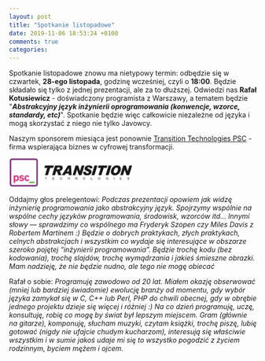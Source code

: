 ```yaml
---
layout: post
title: "Spotkanie listopadowe"
date: 2019-11-06 18:53:24 +0100
comments: true
categories: 
---
```


Spotkanie listopadowe znowu ma nietypowy termin: odbędzie się w czwartek, <b>28-ego listopada</b>, godzinę wcześniej, czyli o <b>18:00</b>. Będzie składało się tylko z jednej prezentacji, ale za to dłuższej. Odwiedzi nas
<b>Rafał Kotusiewicz</b> - doświadczony programista z Warszawy, a tematem będzie "<b><i>Abstrakcyjny język inżynierii oprogramowania (konwencje, wzorce, standardy, etc)</b></i>". Spotkanie będzie więc całkowicie niezależne od języka
 i mogą skorzystać z niego nie tylko Javowcy.

Naszym sponsorem miesiąca jest ponownie <a href="https://ttpsc.pl/" target="_blank">Transition Technologies PSC</a> - firma wspierająca biznes w cyfrowej transformacji.

<img class="center" src="/images/ttpsc.png" style="width: 50%;">

Oddajmy głos prelegentowi: <i>Podczas prezentacji opowiem jak widzę inżynierię programowania jako abstrakcyjny język. Spojrzymy wspólnie na wspólne cechy języków programowania, środowisk, wzorców itd… Innymi słowy — sprawdzimy co wspólnego ma Fryderyk
Szopen czy Miles Davis z Robertem Martinem :)
Będzie o dobrych praktykach, złych praktykach, celnych abstrakcjach i wszystkim co wydaje się interesujące w obszarze szeroko pojętej “inżynierii programowania”. Będzie trochę kodu (bez kodowania), trochę slajdów, trochę wymądrzania i jakieś śmieszne obrazki. Mam nadzieję, że nie będzie nudno, ale tego nie mogę obiecać
</i>

Rafał o sobie: <i>Programuję zawodowo od 20 lat. Miałem okazję obserwować (mniej lub bardziej świadomie) ewolucję branży od momentu, gdy wybór języka zamykał się w C, C++ lub Perl, PHP do chwili obecnej, gdy w obrębie jednego projektu dzieje się więcej i
różniej :) Na co dzień programuję, uczę, konsultuję, robię co mogę by świat był lepszym miejscem.
Gram (głównie na gitarze), komponuję, słucham muzyki, czytam książki, trochę piszę, lubię gotować (nigdy nie ufajcie chudym kucharzom), interesują się właściwie wszystkim i w sumie jakoś udaje mi się to wszystko pogodzić z życiem rodzinnym, byciem mężem i ojcem.</i>